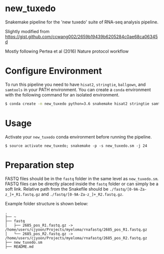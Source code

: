 # new_tuxedo
Snakemake pipeline for the 'new tuxedo' suite of RNA-seq analysis pipeline. 


Slightly modified from https://gist.github.com/ccwang002/2659b19439b6205284c0ae68ca06345d


Mostly following Pertea et al (2016) Nature protocol workflow


# Configure Environment
To run this pipeline you need to have `hisat2`, `stringtie`, `ballgown`, and `samtools` in your PATH environment. You can create a `conda` environment with the following command for an isolated environment. 


```bash
$ conda create -n new_tuxedo python=3.6 snakemake hisat2 stringtie samtools bioconductor-ballgown
```

# Usage
Activate your `new_tuxedo` conda environment before running the pipeline. 
```
$ source activate new_tuxedo; snakemake -p -s new_tuxedo.sm -j 24
````

# Preparation step 
FASTQ files should be in the `fastq` folder in the same level as `new_tuxedo.sm`. FASTQ files can be directly placed inside the `fastq` folder or can simply be a soft link. Relative path from the Snakefile should be `./fastq/[0-9A-Za-z_]+_R1.fastq.gz` and `./fastq/[0-9A-Za-z_]+_R2.fastq.gz`. 

Example folder structure is shown below: 
```
.
├── ~
├── fastq
│   ├── 2685_pos_R1.fastq.gz -> /home/users/cjyoon/Projects/myeloma/rnafastq/2685_pos_R1.fastq.gz
│   └── 2685_pos_R2.fastq.gz -> /home/users/cjyoon/Projects/myeloma/rnafastq/2685_pos_R2.fastq.gz
├── new_tuxedo.sm
├── README.md
```


